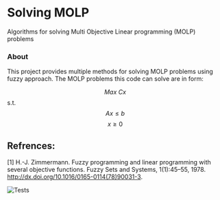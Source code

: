 # Solving MOLP
 Algorithms for solving Multi Objective Linear programming (MOLP) problems 


### About

This project provides multiple methods for solving MOLP problems using fuzzy approach. 
The MOLP problems this code can solve are in form: 

$$ Max \ Cx $$
 s.t. 
$$ Ax \leq b $$
$$ x \geq 0 $$


## Refrences: 

[1] H.-J. Zimmermann. Fuzzy programming and linear programming with several
objective functions. Fuzzy Sets and Systems, 1(1):45–55, 1978.
http://dx.doi.org/10.1016/0165-0114(78)90031-3.



![Tests](https://github.com/maartinjshz/Solving-MOLP/actions/workflows/tests.yml/badge.svg)
